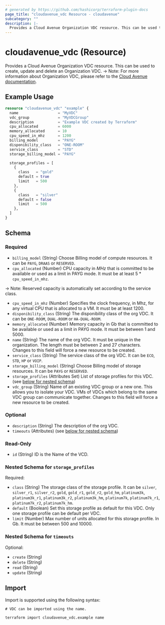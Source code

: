 ```yaml
---
# generated by https://github.com/hashicorp/terraform-plugin-docs
page_title: "cloudavenue_vdc Resource - cloudavenue"
subcategory: ""
description: |-
  Provides a Cloud Avenue Organization VDC resource. This can be used to create, update and delete an Organization VDC. -> Note: For more information about Organization VDC, please refer to the Cloud Avenue documentation https://wiki.cloudavenue.orange-business.com/w/index.php/Datacenter_virtuel.
---
```


# cloudavenue_vdc (Resource)

Provides a Cloud Avenue Organization VDC resource. This can be used to create, update and delete an Organization VDC. -> Note: For more information about Organization VDC, please refer to the [Cloud Avenue documentation](https://wiki.cloudavenue.orange-business.com/w/index.php/Datacenter_virtuel).

## Example Usage

```terraform
resource "cloudavenue_vdc" "example" {
  name                  = "MyVDC"
  vdc_group             = "MyVDCGroup"
  description           = "Example VDC created by Terraform"
  cpu_allocated         = 6000
  memory_allocated      = 10
  cpu_speed_in_mhz      = 1200
  billing_model         = "PAYG"
  disponibility_class   = "ONE-ROOM"
  service_class         = "STD"
  storage_billing_model = "PAYG"

  storage_profiles = [
    {
      class   = "gold"
      default = true
      limit   = 500
    },
    {
      class   = "silver"
      default = false
      limit   = 500
    },
  ]
}
```

<!-- schema generated by tfplugindocs -->
## Schema

### Required

- `billing_model` (String) Choose Billing model of compute resources. It can be `PAYG`, `DRAAS` or `RESERVED`.
- `cpu_allocated` (Number) CPU capacity in *MHz* that is committed to be available or used as a limit in PAYG mode.
It must be at least 5 * `cpu_speed_in_mhz`.

 -> Note: Reserved capacity is automatically set according to the service class.
- `cpu_speed_in_mhz` (Number) Specifies the clock frequency, in Mhz, for any virtual CPU that is allocated to a VM.
It must be at least 1200.
- `disponibility_class` (String) The disponibility class of the org VDC. It can be `ONE-ROOM`, `DUAL-ROOM` or `HA-DUAL-ROOM`.
- `memory_allocated` (Number) Memory capacity in Gb that is committed to be available or used as a limit in PAYG mode.
It must be between 1 and 5000.
- `name` (String) The name of the org VDC. It must be unique in the organization.
The length must be between 2 and 27 characters.
Changes to this field will force a new resource to be created.
- `service_class` (String) The service class of the org VDC. It can be `ECO`, `STD`, `HP` or `VOIP`.
- `storage_billing_model` (String) Choose Billing model of storage resources. It can be `PAYG` or `RESERVED`.
- `storage_profiles` (Attributes Set) List of storage profiles for this VDC. (see [below for nested schema](#nestedatt--storage_profiles))
- `vdc_group` (String) Name of an existing VDC group or a new one. This allows you to isolate your VDC.
VMs of VDCs which belong to the same VDC group can communicate together.
Changes to this field will force a new resource to be created.

### Optional

- `description` (String) The description of the org VDC.
- `timeouts` (Attributes) (see [below for nested schema](#nestedatt--timeouts))

### Read-Only

- `id` (String) ID is the Name of the VCD.

<a id="nestedatt--storage_profiles"></a>
### Nested Schema for `storage_profiles`

Required:

- `class` (String) The storage class of the storage profile.
It can be `silver`, `silver_r1`, `silver_r2`, `gold`, `gold_r1`, `gold_r2`, `gold_hm`, `platinum3k`, `platinum3k_r1`, `platinum3k_r2`, `platinum3k_hm`, `platinum7k`, `platinum7k_r1`, `platinum7k_r2`, `platinum7k_hm`.
- `default` (Boolean) Set this storage profile as default for this VDC. Only one storage profile can be default per VDC.
- `limit` (Number) Max number of units allocated for this storage profile. In Gb. It must be between 500 and 10000.


<a id="nestedatt--timeouts"></a>
### Nested Schema for `timeouts`

Optional:

- `create` (String)
- `delete` (String)
- `read` (String)
- `update` (String)

## Import

Import is supported using the following syntax:

```shell
# VDC can be imported using the name.

terraform import cloudavenue_vdc.example name
```
